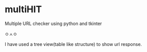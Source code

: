 # multiHIT
Multiple URL checker using python and tkinter

ㅇㅅㅇ

I have used a tree view(table like structure) to show url response.
